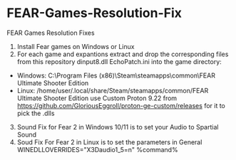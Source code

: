 # FEAR-Games-Resolution-Fix
FEAR Games Resolution Fixes

1. Install Fear games on Windows or Linux
2. For each game and expantions extract and drop the corresponding files from this repository dinput8.dll EchoPatch.ini into the game directory:
 * Windows:  C:\Program Files (x86)\Steam\steamapps\common\FEAR Ultimate Shooter Edition
 * Linux: /home/user/.local/share/Steam/steamapps/common/FEAR Ultimate Shooter Edition use Custom Proton 9.22 from https://github.com/GloriousEggroll/proton-ge-custom/releases for it to pick the .dlls
3. Sound Fix for Fear 2 in Windows 10/11 is to set your Audio to Spartial Sound
4. Soud Fix For Fear 2 in Linux is to set the parameters in General WINEDLLOVERRIDES="X3Daudio1_5=n" %command%
 
